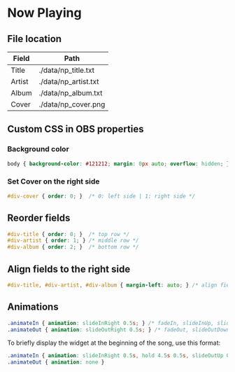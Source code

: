 # Now Playing

## File location

| Field  | Path |
| ------------- | ------------- |
| Title | ./data/np_title.txt |
| Artist | ./data/np_artist.txt |
| Album | ./data/np_album.txt |
| Cover | ./data/np_cover.png |

## Custom CSS in OBS properties

### Background color

```css
body { background-color: #121212; margin: 0px auto; overflow: hidden; }
```

### Set Cover on the right side

```css
#div-cover { order: 0; }  /* 0: left side | 1: right side */
```

## Reorder fields

```css
#div-title { order: 0; }  /* top row */
#div-artist { order: 1; } /* middle row */
#div-album { order: 2; }  /* bottom row */
```

## Align fields to the right side

```css
#div-title, #div-artist, #div-album { margin-left: auto; } /* align fields to the right side */
```


## Animations

```css
.animateIn { animation: slideInRight 0.5s; } /* fadeIn, slideInUp, slideInDown, slideInRight, slideInLeft */
.animateOut { animation: slideOutRight 0.5s; } /* fadeOut, slideOutDown, slideOutUp, slideOutLeft, slideOutRight */
```

To briefly display the widget at the beginning of the song, use this format:

```css
.animateIn { animation: slideInRight 0.5s, hold 4.5s 0.5s, slideOutUp 0.5s 5s; }
.animateOut { animation: none }
```

